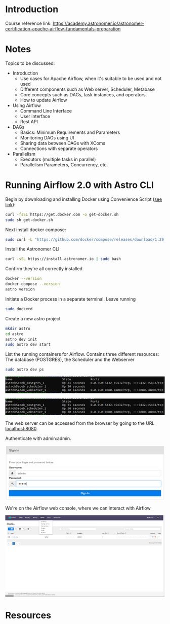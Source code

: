 # Introduction

Course reference link: https://academy.astronomer.io/astronomer-certification-apache-airflow-fundamentals-preparation

# Notes

Topics to be discussed:

- Introduction
    - Use cases for Apache Airflow, when it's suitable to be used and not used
    - Different components such as Web server, Scheduler, Metabase
    - Core concepts such as DAGs, task instances, and operators.
    - How to update Airflow
- Using Airflow
    - Command Line Interface
    - User interface
    - Rest API
- DAGs
    - Basics: Minimum Requirements and Parameters
    - Monitoring DAGs using UI
    - Sharing data between DAGs with XComs
    - Connections with separate operators
- Parallelism
    - Executors (multiple tasks in parallel)
    - Parallelism Parameters, Concurrency, etc.

# Running Airflow 2.0 with Astro CLI

Begin by downloading and installing Docker using Convenience Script ([see link](https://docs.docker.com/engine/install/ubuntu/#install-using-the-convenience-script)):

```bash
curl -fsSL https://get.docker.com -o get-docker.sh
sudo sh get-docker.sh
```

Next install docker compose:

```bash
sudo curl -L "https://github.com/docker/compose/releases/download/1.29.2/docker-compose-$(uname -s)-$(uname -m)" -o /usr/local/bin/docker-compose
```

Install the Astronomer CLI

```bash
curl -sSL https://install.astronomer.io | sudo bash
```

Confirm they're all correctly installed

```bash
docker --version
docker-compose --version
astro version
```

Initiate a Docker process in a separate terminal. Leave running

```bash
sudo dockerd
```

Create a new astro project

```bash
mkdir astro
cd astro
astro dev init
sudo astro dev start

```

List the running containers for Airflow. Contains three different resources: The database (POSTGRES), the Scheduler and the Webserver

```bash
sudo astro dev ps
```

![Untitled](courses/airflow_fundamentals/images/introduction_1.png)

![Untitled](https://github.com/gustavom2998/engineering_notes/blob/main/courses/airflow_fundamentals/images/introduction_1.png?raw=true)

The web server can be accessed from the browser by going to the URL [localhost:8080](http://localhost:8080).

Authenticate with admin:admin.

![Untitled](courses/airflow_fundamentals/images/introduction_2.png)

We're on the Airflow web console, where we can interact with Airflow

![Untitled](courses/airflow_fundamentals/images/introduction_3.png)

 

# Resources